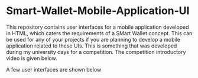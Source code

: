 # Smart-Wallet-Mobile-Application-UI

This repository contains user interfaces for a mobile application developed in HTML, which caters the requirements of a SMart Wallet concept. This can be used for any of your projects if you are planning to develop a mobile application related to these UIs. This is something that was developed during my university days for a competition. The competition introductory video is given below.



A few user interfaces are shown below
